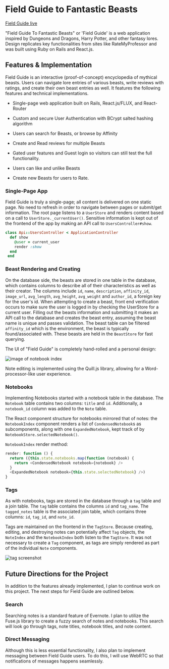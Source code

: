 # Field Guide to Fantastic Beasts

[Field Guide live][heroku]

[heroku]: field-guide-to-beasts.herokuapp.com

"Field Guide To Fantastic Beasts" or 'Field Guide' is a web application inspired by Dungeons and Dragons, Harry Potter, and other fantasy lores. Design replicates key functionalities from sites like RateMyProfessor and was built using Ruby on Rails and React.js.

## Features & Implementation

Field Guide is an interactive (proof-of-concept) encyclopedia of mythical beasts. Users can navigate lore entries of various beasts, write reviews with ratings, and create their own beast entries as well. It features the following features and technical implementations.

* Single-page web application built on Rails, React.js/FLUX, and React-Router

* Custom and secure User Authentication with BCrypt salted hashing algorithm

* Users can search for Beasts, or browse by Affinity

* Create and Read reviews for multiple Beasts

* Gated user features and Guest login so visitors can still test the full functionality.

* Users can like and unlike Beasts

* Create new Beasts for users to Rate.

### Single-Page App

Field Guide is truly a single-page; all content is delivered on one static page. No need to refresh in order to navigate between pages or submit/get information. The root page listens to a `UserStore` and renders content based on a call to `UserStore._currentUser()`.  Sensitive information is kept out of the frontend of the app by making an API call to `UsersController#show`.

```ruby
class Api::UsersController < ApplicationController
  def show
    @user = current_user
    render :show
  end
 end
  ```

### Beast Rendering and Creating

  On the database side, the beasts are stored in one table in the database, which contains columns to describe all of their characteristics as well as their creator. The columns include `id`, `name`, `description`, `affinity_id`, `image_url`, `avg_length`, `avg_height`, `avg_weight` and `author_id`, a foreign key for the user's id.  When attempting to create a beast, front end verification occurs to make sure the user is logged in by checking the UserStore for a current user. Filling out the beasts information and submitting it makes an API call to the database and creates the beast entry, assuming the beast name is unique and passes validation. The beast table can be filtered `affinity_id` which is the environment, the beast is typically found/associated with.  These beasts are held in the `BeastStore` for fast querying.  

  The UI of "Field Guide" is completely hand-rolled and a personal design:  

![image of notebook index](https://github.com/appacademy/sample-project-proposal/blob/master/docs/noteIndex.png)

Note editing is implemented using the Quill.js library, allowing for a Word-processor-like user experience.

### Notebooks

Implementing Notebooks started with a notebook table in the database.  The `Notebook` table contains two columns: `title` and `id`.  Additionally, a `notebook_id` column was added to the `Note` table.  

The React component structure for notebooks mirrored that of notes: the `NotebookIndex` component renders a list of `CondensedNotebook`s as subcomponents, along with one `ExpandedNotebook`, kept track of by `NotebookStore.selectedNotebook()`.  

`NotebookIndex` render method:

```javascript
render: function () {
  return ({this.state.notebooks.map(function (notebook) {
    return <CondensedNotebook notebook={notebook} />
  }
  <ExpandedNotebook notebook={this.state.selectedNotebook} />)
}
```

### Tags

As with notebooks, tags are stored in the database through a `tag` table and a join table.  The `tag` table contains the columns `id` and `tag_name`.  The `tagged_notes` table is the associated join table, which contains three columns: `id`, `tag_id`, and `note_id`.  

Tags are maintained on the frontend in the `TagStore`.  Because creating, editing, and destroying notes can potentially affect `Tag` objects, the `NoteIndex` and the `NotebookIndex` both listen to the `TagStore`.  It was not necessary to create a `Tag` component, as tags are simply rendered as part of the individual `Note` components.  

![tag screenshot](https://github.com/appacademy/sample-project-proposal/blob/master/docs/tagScreenshot.png)

## Future Directions for the Project

In addition to the features already implemented, I plan to continue work on this project.  The next steps for Field Guide are outlined below.

### Search

Searching notes is a standard feature of Evernote.  I plan to utilize the Fuse.js library to create a fuzzy search of notes and notebooks.  This search will look go through tags, note titles, notebook titles, and note content.  

### Direct Messaging

Although this is less essential functionality, I also plan to implement messaging between Field Guide users.  To do this, I will use WebRTC so that notifications of messages happens seamlessly.  
